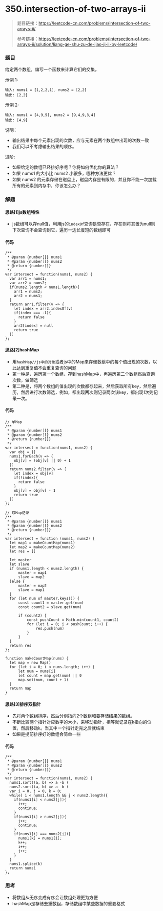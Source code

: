 # 350.intersection-of-two-arrays-ii

> 题目链接：https://leetcode-cn.com/problems/intersection-of-two-arrays-ii/
>
> 参考链接：https://leetcode-cn.com/problems/intersection-of-two-arrays-ii/solution/liang-ge-shu-zu-de-jiao-ji-ii-by-leetcode/



### 题目

给定两个数组，编写一个函数来计算它们的交集。

示例 1:

```
输入: nums1 = [1,2,2,1], nums2 = [2,2]
输出: [2,2]
```


示例 2:

```
输入: nums1 = [4,9,5], nums2 = [9,4,9,8,4]
输出: [4,9]
```

说明：

* 输出结果中每个元素出现的次数，应与元素在两个数组中出现的次数一致
* 我们可以不考虑输出结果的顺序。

进阶:

* 如果给定的数组已经排好序呢？你将如何优化你的算法？
* 如果 nums1 的大小比 nums2 小很多，哪种方法更优？
* 如果 nums2 的元素存储在磁盘上，磁盘内存是有限的，并且你不能一次加载所有的元素到内存中，你该怎么办？



### 解题

#### 思路[1]js数组特性

* js数组可以存null值，利用js的`indexOf`查询是否存在，存在则将其置为null则下次查询不会查询到它，遍历一边长度短的数组即可

#### 代码

```
/**
 * @param {number[]} nums1
 * @param {number[]} nums2
 * @return {number[]}
 */
var intersect = function(nums1, nums2) {
  var arr1 = nums1;
  var arr2 = nums2;
  if(nums2.length < nums1.length){
    arr1 = nums2;
    arr2 = nums1;
  }
  return arr1.filter(v => {
    let index = arr2.indexOf(v)
    if(index === -1){
      return false
    }
    arr2[index] = null
    return true
  })
};
```

#### 思路[2]hashMap

* 用`hashMap//js中的对象`或者js中的Map来存储数组中的每个值出现的次数，以此达到重复值不会重复查询的问题
* 第一种是，遍历第一个数组，存到hashMap中，再遍历第二个数组然后查询次数，做筛选
* 第二种是，将两个数组的值出现的次数都存起来，然后获取所有key，然后遍历，然后进行次数筛选，例如，都出现两次则记录两次该key，都出现1次则记录一次。

#### 代码

```
// 单Map
/**
 * @param {number[]} nums1
 * @param {number[]} nums2
 * @return {number[]}
 */
var intersect = function(nums1, nums2) {
  var obj = {}
  nums1.forEach(v => {
    obj[v] = (obj[v] || 0) + 1
  })
  return nums2.filter(v => {
    let index = obj[v]
    if(!index){
      return false
    }
    obj[v] = obj[v] - 1
    return true
  })
};

// 双Map记录
/**
 * @param {number[]} nums1
 * @param {number[]} nums2
 * @return {number[]}
 */
var intersect = function (nums1, nums2) {
  let map1 = makeCountMap(nums1)
  let map2 = makeCountMap(nums2)
  let res = []
  
  let master
  let slave
  if (nums1.length < nums2.length) {
      master = map1
      slave = map2
  }else {
      master = map2
      slave = map1
  }
  for (let num of master.keys()) {
      const count1 = master.get(num)
      const count2 = slave.get(num)

      if (count2) {
          const pushCount = Math.min(count1, count2)
          for (let i = 0; i < pushCount; i++) {
              res.push(num)
          }
      }
  }
  return res
};

function makeCountMap(nums) {
  let map = new Map()
  for (let i = 0; i < nums.length; i++) {
      let num = nums[i]
      let count = map.get(num) || 0
      map.set(num, count + 1)
  }
  return map
}
```

#### 思路[3]排序双指针

* 先将两个数组排序，然后分别指向2个数组和要存储结果的数组。
* 不断比较两个指针对应数字的大小，来移动指针，相等就记录在k指向的位置，然后移动k。当其中一个指针走完之后就结束
* 如果是提前排序好的数组会简单一些

#### 代码

```
/**
 * @param {number[]} nums1
 * @param {number[]} nums2
 * @return {number[]}
 */
var intersect = function(nums1, nums2) {
  nums1.sort((a, b) => a -b )
  nums2.sort((a, b) => a -b )
  var i = 0, j = 0, k = 0;
  while( i < nums1.length && j < nums2.length){
    if(nums1[i] < nums2[j]){
      i++;
      continue;
    }
    if(nums1[i] > nums2[j]){
      j++;
      continue;
    }
    if(nums1[i] === nums2[j]){
      nums1[k] = nums1[i];
      k++;
      i++;
      j++;
    }
  }
  nums1.splice(k)
  return nums1
};
```



### 思考

* 将数组从无序变成有序会让数组处理更为方便
* hashMap是存储去重数组，存储数组中某些数据的重要格式